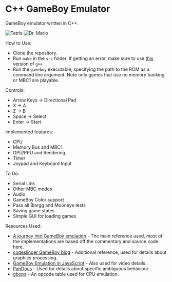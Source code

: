 # C++ GameBoy Emulator

GameBoy emulator written in C++.

![Tetris](https://i.imgur.com/c9wvqNY.png) ![Dr. Mario](https://i.imgur.com/IUtulaC.png)

How to Use:
- Clone the repository.
- Run `make` in the `src` folder. If getting an error, make sure to use [this](https://www.ics.uci.edu/~pattis/common/handouts/mingweclipse/mingw.html) version of `g++`
- Run the `gameboy` executable, specifying the path to the ROM as a command line argument. Note only games that use no memory banking or MBC1 are playable.

Controls:
- Arrow Keys &rarr; Directional Pad
- X &rarr; A
- Z &rarr; B
- Space &rarr; Select
- Enter &rarr; Start

Implemented features:
- CPU
- Memory Bus and MBC1
- GPU/PPU and Rendering
- Timer
- Joypad and Keyboard Input

To Do:
- Serial Link
- Other MBC modes
- Audio
- GameBoy Color support
- Pass all Blargg and Mooneye tests
- Saving game states
- Simple GUI for loading games

Resources Used:
- [A journey into GameBoy emulation](https://robertovaccari.com/blog/2020_09_26_gameboy/) - The main reference used, most of the implementations are based off the commentary and source code here.
- [codeslinger GameBoy blog](http://www.codeslinger.co.uk/pages/projects/gameboy/banking.html) - Additional reference, used for details about graphics processing.
- [GameBoy Emulation in JavaScript](https://imrannazar.com/GameBoy-Emulation-in-JavaScript:-The-CPU) - Also used for video details.
- [PanDocs](https://gbdev.io/pandocs/) - Used for details about specific ambiguous behaviour.
- [gbops](https://izik1.github.io/gbops/index.html) - An opcode table used for CPU emulation.
